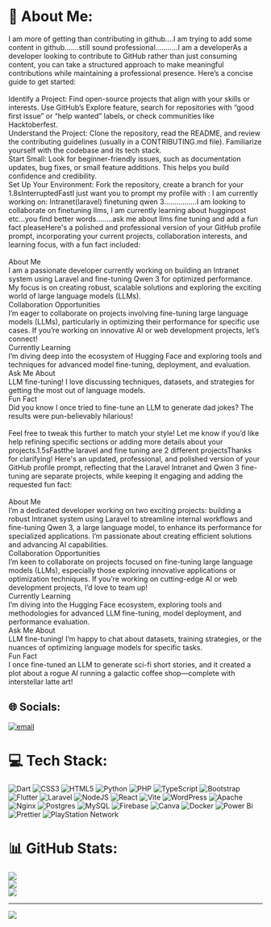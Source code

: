 # 💫 About Me:
I am more of getting than contributing in github....I am trying to add some content in github.......still sound professional...........I am a developerAs a developer looking to contribute to GitHub rather than just consuming content, you can take a structured approach to make meaningful contributions while maintaining a professional presence. Here’s a concise guide to get started:<br><br>Identify a Project: Find open-source projects that align with your skills or interests. Use GitHub’s Explore feature, search for repositories with “good first issue” or “help wanted” labels, or check communities like Hacktoberfest.<br>Understand the Project: Clone the repository, read the README, and review the contributing guidelines (usually in a CONTRIBUTING.md file). Familiarize yourself with the codebase and its tech stack.<br>Start Small: Look for beginner-friendly issues, such as documentation updates, bug fixes, or small feature additions. This helps you build confidence and credibility.<br>Set Up Your Environment: Fork the repository, create a branch for your<br>1.8sInterruptedFastI just want you to prompt my profile with : I am currently working on: Intranet(laravel) finetuning qwen 3................I am looking to collaborate on finetuning llms, I am currently learning about hugginpost etc...you find better words........ask me about llms fine tuning and add a fun fact pleaseHere's a polished and professional version of your GitHub profile prompt, incorporating your current projects, collaboration interests, and learning focus, with a fun fact included:<br><br>About Me<br>I am a passionate developer currently working on building an Intranet system using Laravel and fine-tuning Qwen 3 for optimized performance. My focus is on creating robust, scalable solutions and exploring the exciting world of large language models (LLMs).<br>Collaboration Opportunities<br>I’m eager to collaborate on projects involving fine-tuning large language models (LLMs), particularly in optimizing their performance for specific use cases. If you’re working on innovative AI or web development projects, let’s connect!<br>Currently Learning<br>I’m diving deep into the ecosystem of Hugging Face and exploring tools and techniques for advanced model fine-tuning, deployment, and evaluation.<br>Ask Me About<br>LLM fine-tuning! I love discussing techniques, datasets, and strategies for getting the most out of language models.<br>Fun Fact<br>Did you know I once tried to fine-tune an LLM to generate dad jokes? The results were pun-believably hilarious!<br><br>Feel free to tweak this further to match your style! Let me know if you’d like help refining specific sections or adding more details about your projects.1.5sFastthe laravel and fine tuning are 2 different projectsThanks for clarifying! Here's an updated, professional, and polished version of your GitHub profile prompt, reflecting that the Laravel Intranet and Qwen 3 fine-tuning are separate projects, while keeping it engaging and adding the requested fun fact:<br><br>About Me<br>I’m a dedicated developer working on two exciting projects: building a robust Intranet system using Laravel to streamline internal workflows and fine-tuning Qwen 3, a large language model, to enhance its performance for specialized applications. I’m passionate about creating efficient solutions and advancing AI capabilities.<br>Collaboration Opportunities<br>I’m keen to collaborate on projects focused on fine-tuning large language models (LLMs), especially those exploring innovative applications or optimization techniques. If you’re working on cutting-edge AI or web development projects, I’d love to team up!<br>Currently Learning<br>I’m diving into the Hugging Face ecosystem, exploring tools and methodologies for advanced LLM fine-tuning, model deployment, and performance evaluation.<br>Ask Me About<br>LLM fine-tuning! I’m happy to chat about datasets, training strategies, or the nuances of optimizing language models for specific tasks.<br>Fun Fact<br>I once fine-tuned an LLM to generate sci-fi short stories, and it created a plot about a rogue AI running a galactic coffee shop—complete with interstellar latte art!


## 🌐 Socials:
[![email](https://img.shields.io/badge/Email-D14836?logo=gmail&logoColor=white)](mailto:mchainajr@gmail.com) 

# 💻 Tech Stack:
![Dart](https://img.shields.io/badge/dart-%230175C2.svg?style=for-the-badge&logo=dart&logoColor=white) ![CSS3](https://img.shields.io/badge/css3-%231572B6.svg?style=for-the-badge&logo=css3&logoColor=white) ![HTML5](https://img.shields.io/badge/html5-%23E34F26.svg?style=for-the-badge&logo=html5&logoColor=white) ![Python](https://img.shields.io/badge/python-3670A0?style=for-the-badge&logo=python&logoColor=ffdd54) ![PHP](https://img.shields.io/badge/php-%23777BB4.svg?style=for-the-badge&logo=php&logoColor=white) ![TypeScript](https://img.shields.io/badge/typescript-%23007ACC.svg?style=for-the-badge&logo=typescript&logoColor=white) ![Bootstrap](https://img.shields.io/badge/bootstrap-%238511FA.svg?style=for-the-badge&logo=bootstrap&logoColor=white) ![Flutter](https://img.shields.io/badge/Flutter-%2302569B.svg?style=for-the-badge&logo=Flutter&logoColor=white) ![Laravel](https://img.shields.io/badge/laravel-%23FF2D20.svg?style=for-the-badge&logo=laravel&logoColor=white) ![NodeJS](https://img.shields.io/badge/node.js-6DA55F?style=for-the-badge&logo=node.js&logoColor=white) ![React](https://img.shields.io/badge/react-%2320232a.svg?style=for-the-badge&logo=react&logoColor=%2361DAFB) ![Vite](https://img.shields.io/badge/vite-%23646CFF.svg?style=for-the-badge&logo=vite&logoColor=white) ![WordPress](https://img.shields.io/badge/WordPress-%23117AC9.svg?style=for-the-badge&logo=WordPress&logoColor=white) ![Apache](https://img.shields.io/badge/apache-%23D42029.svg?style=for-the-badge&logo=apache&logoColor=white) ![Nginx](https://img.shields.io/badge/nginx-%23009639.svg?style=for-the-badge&logo=nginx&logoColor=white) ![Postgres](https://img.shields.io/badge/postgres-%23316192.svg?style=for-the-badge&logo=postgresql&logoColor=white) ![MySQL](https://img.shields.io/badge/mysql-4479A1.svg?style=for-the-badge&logo=mysql&logoColor=white) ![Firebase](https://img.shields.io/badge/firebase-a08021?style=for-the-badge&logo=firebase&logoColor=ffcd34) ![Canva](https://img.shields.io/badge/Canva-%2300C4CC.svg?style=for-the-badge&logo=Canva&logoColor=white) ![Docker](https://img.shields.io/badge/docker-%230db7ed.svg?style=for-the-badge&logo=docker&logoColor=white) ![Power Bi](https://img.shields.io/badge/power_bi-F2C811?style=for-the-badge&logo=powerbi&logoColor=black) ![Prettier](https://img.shields.io/badge/prettier-%23F7B93E.svg?style=for-the-badge&logo=prettier&logoColor=black) ![PlayStation Network](https://img.shields.io/badge/PSN-%230070D1.svg?style=for-the-badge&logo=Playstation&logoColor=white)
# 📊 GitHub Stats:
![](https://github-readme-stats.vercel.app/api?username=kmchaina&theme=dark&hide_border=false&include_all_commits=false&count_private=false)<br/>
![](https://nirzak-streak-stats.vercel.app/?user=kmchaina&theme=dark&hide_border=false)<br/>
![](https://github-readme-stats.vercel.app/api/top-langs/?username=kmchaina&theme=dark&hide_border=false&include_all_commits=false&count_private=false&layout=compact)

---
[![](https://visitcount.itsvg.in/api?id=kmchaina&icon=0&color=0)](https://visitcount.itsvg.in)

<!-- Proudly created with GPRM ( https://gprm.itsvg.in ) -->
